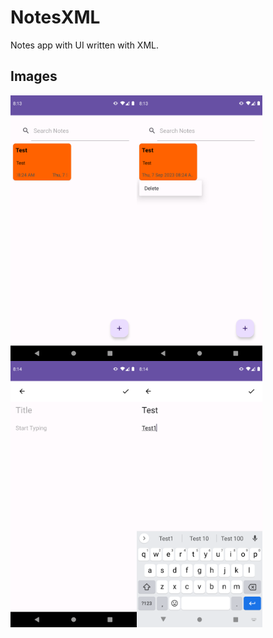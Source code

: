 # NotesXML

Notes app with UI written with XML.


## Images
<p >
  <img width="40%" align="left" src="https://github.com/Aizuichi/repos-images/blob/main/NotesXML/Screenshot_1696320831.png" /> 
 
  <img width="40%" align="center" src="https://github.com/Aizuichi/repos-images/blob/main/NotesXML/Screenshot_1696320836.png" />

  <img width="40%" align="left" src="https://github.com/Aizuichi/repos-images/blob/main/NotesXML/Screenshot_1696320841.png" />
  
  <img width="40%" align="center" src="https://github.com/Aizuichi/repos-images/blob/main/NotesXML/Screenshot_1696320855.png" />
</p>
